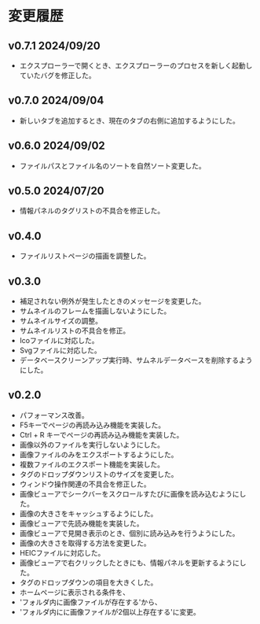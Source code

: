 # 変更履歴

## v0.7.1 2024/09/20
* エクスプローラーで開くとき、エクスプローラーのプロセスを新しく起動していたバグを修正した。

## v0.7.0 2024/09/04
* 新しいタブを追加するとき、現在のタブの右側に追加するようにした。

## v0.6.0 2024/09/02
* ファイルパスとファイル名のソートを自然ソート変更した。

## v0.5.0 2024/07/20
* 情報パネルのタグリストの不具合を修正した。

## v0.4.0
* ファイルリストページの描画を調整した。

## v0.3.0
* 補足されない例外が発生したときのメッセージを変更した。
* サムネイルのフレームを描画しないようにした。
* サムネイルサイズの調整。
* サムネイルリストの不具合を修正。
* Icoファイルに対応した。
* Svgファイルに対応した。
* データベースクリーンアップ実行時、サムネルデータベースを削除するようにした。

## v0.2.0
* パフォーマンス改善。
* F5キーでページの再読み込み機能を実装した。
* Ctrl + R キーでページの再読み込み機能を実装した。
* 画像以外のファイルを実行しないようにした。
* 画像ファイルのみをエクスポートするようにした。
* 複数ファイルのエクスポート機能を実装した。
* タグのドロップダウンリストのサイズを変更した。
* ウィンドウ操作関連の不具合を修正した。
* 画像ビューアでシークバーをスクロールすたびに画像を読み込むようにした。
* 画像の大きさをキャッシュするようにした。
* 画像ビューアで先読み機能を実装した。
* 画像ビューアで見開き表示のとき、個別に読み込みを行うようにした。
* 画像の大きさを取得する方法を変更した。
* HEICファイルに対応した。
* 画像ビューアで右クリックしたときにも、情報パネルを更新するようにした。
* タグのドロップダウンの項目を大きくした。
* ホームページに表示される条件を、
* 'フォルダ内に画像ファイルが存在する'から、
* 'フォルダ内にに画像ファイルが2個以上存在する'に変更。
